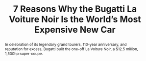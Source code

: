 ---
category: news
title: 7 Reasons Why the Bugatti La Voiture Noir Is the World’s Most Expensive New Car
abstract: In celebration of its legendary grand tourers, 110-year anniversary, and reputation for excess, Bugatti built the one-off La Voiture Noir, a $12.5 million, 1,500hp super-coupe.
publishedDateTime: 2019-03-05T08:10:05Z
sourceUrl: None
type: video

provider:
  name: Motor Trend
  id: V_AA8DRt_global
tags:
  - Autos

images: 
  - url: assets/images/2019/3/7-Reasons-Why-the-Bugatti-La-Voiture-Noir-Is-the-World’s-Most-Expensive-New-Car-1.jpg
    width: 1360
    height: 765
    quality: 89
    title: Bugatti-La-Voiture-Noire-07.jpg
    attribution: 
    focalRegion:
      x1: 666
      x2: 666
      y1: 383
      y2: 383

---
